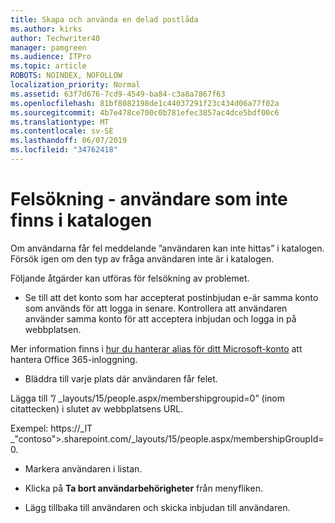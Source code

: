 ```yaml
---
title: Skapa och använda en delad postlåda
ms.author: kirks
author: Techwriter40
manager: pamgreen
ms.audience: ITPro
ms.topic: article
ROBOTS: NOINDEX, NOFOLLOW
localization_priority: Normal
ms.assetid: 63f7d676-7cd9-4549-ba84-c3a8a7867f63
ms.openlocfilehash: 81bf8082198de1c44037291f23c434d06a77f02a
ms.sourcegitcommit: 4b7e478ce700c0b781efec3857ac4dce5bdf00c6
ms.translationtype: MT
ms.contentlocale: sv-SE
ms.lasthandoff: 06/07/2019
ms.locfileid: "34762418"
---
```

# <a name="troubleshoot-issue---user-not-found-in-directory"></a>Felsökning - användare som inte finns i katalogen

Om användarna får fel meddelande ”användaren kan inte hittas” i katalogen. Försök igen om den typ av fråga användaren inte är i katalogen.

Följande åtgärder kan utföras för felsökning av problemet.

- Se till att det konto som har accepterat postinbjudan e-är samma konto som används för att logga in senare. Kontrollera att användaren använder samma konto för att acceptera inbjudan och logga in på webbplatsen. 

Mer information finns i [hur du hanterar alias för ditt Microsoft-konto</a> att hantera Office 365-inloggning](https://support.microsoft.com/help/12407/microsoft-account-how-to-manage-aliases). 

- Bläddra till varje plats där användaren får felet. 

Lägga till ”/ _layouts/15/people.aspx/membershipgroupid=0” (inom citattecken) i slutet av webbplatsens URL. 

Exempel: https://_lT _"contoso">.sharepoint.com/_layouts/15/people.aspx/membershipGroupId=0.

- Markera användaren i listan.

- Klicka på **Ta bort användarbehörigheter** från menyfliken. 
-  Lägg tillbaka till användaren och skicka inbjudan till användaren.

